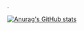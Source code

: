 <!--  ### Hi there 👋   -->. 
    
<!--   
**Samcn21/Samcn21** is a ✨ _special_ ✨ repository because its `README.md` (this file) appears on your GitHub profile.

Here are some ideas to get you started:

   
  
- 🔭 I’m currently working on ...
- 🌱 I’m currently learning ...
- 👯 I’m looking to collaborate on ...
- 🤔 I’m looking for help with ...
- 💬 Ask me about ...
- 📫 How to reach me: ...
- 😄 Pronouns: ...
- ⚡ Fun fact: ...
--> 
     
<!--
 https://github.com/anuraghazra/github-readme-stats
--> 

[![Anurag's GitHub  stats](https://github-readme-stats.vercel.app/api?username=Samcn21&count_private=true&show_icons=true&theme=merko)](https://github.com/anuraghazra/github-readme-stats)
 
   
